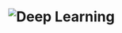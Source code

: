 # ![Deep Learning](https://www.google.com/url?sa=i&url=https%3A%2F%2Fpytorch.org%2F&psig=AOvVaw3Gp8dCIvQK0t_36EQgFfLj&ust=1601444453154000&source=images&cd=vfe&ved=0CAIQjRxqFwoTCKjSrtHTjewCFQAAAAAdAAAAABAD)
